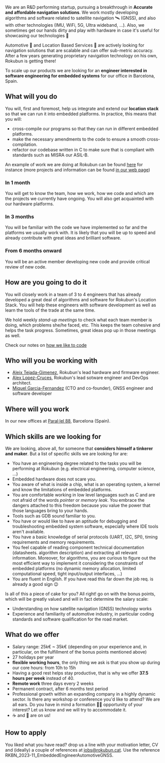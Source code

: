 We are an R&D performing startup, pursuing a breakthrough in **Accurate and affordable navigation solutions**.
We work mostly developing algorithms and software related to satellite navigation 🛰️ (GNSS),
and also with other technologies (IMU, WiFi, 5G, Ultra wideband, ...).
Also, we sometimes get our hands dirty and play with hardware in case it's useful for showcasing our technologies 🔩

Automotive 🚗  and Location Based Services 📱 are actively looking for navigation
solutions that are scalable and can offer sub-metric accuracy. After a few years
generating proprietary navigation technology on his own, Rokubun is getting there!

To scale up our products we are looking for an **engineer interested in software engineering for embedded systems**
for our office in Barcelona, Spain.

## What will you do

You will, first and foremost, help us integrate and extend our **location stack**
so that we can run it into embedded platforms. In practice, this means that you will:

- cross-compile our programs so that they can run in different embedded platforms.
- make the necessary amendments to the code to ensure a smooth cross-compilation.
- refactor our codebase written in C to make sure that is compliant with standards
such as MISRA our ASIL-B.

An example of work we are doing at Rokubun can be found
[here](https://insidegnss.com/rokubun-unveils-osnma-library-for-embedded-platforms/)
for instance (more projects and information can be found
[in our web page](https://www.rokubun.cat/tag/project/))

### In 1 month

You will get to know the team, how we work, how we code and which are the projects we currently have ongoing.
You will also get acquainted with our hardware platforms.

### In 3 months

You will be familiar with the code we have implemented so far and the platforms
we usually work with. It is likely that you will be up to speed and already
contribute with great ideas and brilliant software.

### From 6 months onward

You will be an active member developing new code and provide critical review
of new code.

## How are you going to do it

You will closely work in a team of 3 to 4 engineers that has already developed a
great deal of algorithms and software for Rokubun's Location Stack.
You will help these engineers with software development as well as learn the tools
of the trade at the same time.

We hold weekly *stand-up meetings* to check what each team member is doing, which
problems she/he faced, etc. This keeps the team cohesive and helps the task progress.
Sometimes, great ideas pop up in those meetings as well.

Check our notes on [how we like to code](how-we-code)

## Who will you be working with

- [Aleix Tejada-Gimenez](https://www.linkedin.com/in/aleixtejada/), Rokubun's lead hardware and firmware engineer.
- [Alex Lopez-Cruces](https://es.linkedin.com/in/alexlopezcruces), Rokubun's lead sotware engineer and DevOps architect.
- [Miquel Garcia-Fernandez](https://www.linkedin.com/in/miquelgarcia/) (CTO and co-founder), GNSS engineer and software developer

## Where will you work

In our new offices at [Paral·lel 88](https://www.openstreetmap.org/node/6072806752), Barcelona (Spain).

## Which skills are we looking for

We are looking, above all, for someone that **considers himself a tinkerer and maker**.
But a list of specific skills  we are looking for are:

- You have an engineering degree related to the tasks you will be performing at Rokubun (e.g.
  electrical engineering, computer science, ...)
- Embedded hardware does not scare you.
- You aware of what is inside a chip, what is an operating system, a kernel and know the limitations of embedded platforms.
- You are comfortable working in low level languages such as C and are not afraid of the words *pointer* or *memory leak*.
You embrace the dangers attached to this freedom because you value the power that those languages bring to your hands.
- Tools such as GDB sound familiar to you.
- You have or would like to have an aptitude for debugging and troubleshooting
embedded system software, especially where IDE tools aren't available.
- You have a basic knowledge of serial protocols (UART, I2C, SPI), timing requirements and memory requirements.
- You feel capable of reading component technical documentation (datasheets. algorithm description) and extracting all relevant information.
Moreover, for algorithms, you are curious to figure out the most efficient way to implement it
considering the constraints of embedded platforms (no dynamic memory allocation,
limited computational speed, tight input/output interfaces, ...)
- You are fluent in English. If you have read this far down the job req. is already a good sign 😉

Is all of this a piece of cake for you? All right! go on with the bonus points,
which will be greatly valued and will in fact determine the salary scale:

- Understanding on how satellite navigation (GNSS) technology works
- Experience and familiarity of automotive industry, in particular coding standards
and software qualification for the road market.

## What do we offer

- Salary range: 25k€ ~ 35k€ (depending on your experience and, in particular, on
the fulfillment of the bonus points mentioned above)
- 27 holidays per year
- **flexible working hours**, the only thing we ask is that you show up during our core hours: from 10h to 15h
- Having a good rest helps stay productive, that is why we offer **37.5 hours per week** instead of 40.
- **Remote work** three days every 2 weeks
- Permanent contract, after 6 months test period
- Professional growth within an expanding company in a highly dynamic sector.
Is there any workshop or conference you'd like to attend? We are all ears.
Do you have in mind a formation 👩‍🎓 opportunity of your interest?
Let us know and we will try to accommodate it.
- ☕ and 🍪 are on us!

## How to apply

You liked what you have read? drop us a line with your motivation letter, CV and (ideally)  a couple of references at [jobs@rokubun.cat](jobs@rokubun.cat). Use the reference RKBN_2023-11_EmbeddedEngineerAutomotiveGNSS.
